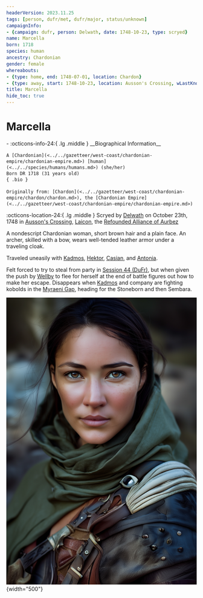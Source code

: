 ```yaml
---
headerVersion: 2023.11.25
tags: [person, dufr/met, dufr/major, status/unknown]
campaignInfo:
- {campaign: dufr, person: Delwath, date: 1748-10-23, type: scryed}
name: Marcella
born: 1718
species: human
ancestry: Chardonian
gender: female
whereabouts:
- {type: home, end: 1748-07-01, location: Chardon}
- {type: away, start: 1748-10-23, location: Ausson's Crossing, wLastKnown: ''}
title: Marcella
hide_toc: true
---
```

# Marcella
<div class="grid cards ext-narrow-margin ext-one-column" markdown>
- :octicons-info-24:{ .lg .middle } __Biographical Information__

    A [Chardonian](<../../gazetteer/west-coast/chardonian-empire/chardonian-empire.md>) [human](<../../species/humans/humans.md>) (she/her)  
    Born DR 1718 (31 years old)  
    { .bio }

    Originally from: [Chardon](<../../gazetteer/west-coast/chardonian-empire/chardon/chardon.md>), the [Chardonian Empire](<../../gazetteer/west-coast/chardonian-empire/chardonian-empire.md>)
</div>



:octicons-location-24:{ .lg .middle } Scryed by [Delwath](<../pcs/dunmar-fellowship/delwath.md>) on October 23th, 1748 in [Ausson's Crossing](<../../gazetteer/greater-sembara/refounded-alliance-of-aurbez/ausson-s-crossing.md>), [Laicon](<../../gazetteer/greater-sembara/refounded-alliance-of-aurbez/laicon.md>), the [Refounded Alliance of Aurbez](<../../gazetteer/greater-sembara/refounded-alliance-of-aurbez/refounded-alliance-of-aurbez.md>)  




A nondescript Chardonian woman, short brown hair and a plain face. An archer, skilled with a bow, wears well-tended leather armor under a traveling cloak. 

Traveled uneasily with [Kadmos](<./kadmos.md>), [Hektor](<./hektor.md>), [Casian](<./casian.md>), and [Antonia](<./antonia.md>). 

Felt forced to try to steal from party in [Session 44 (DuFr)](<../../campaigns/dunmari-frontier/session-notes/session-44-dufr.md>), but when given the push by [Wellby](<../pcs/dunmar-fellowship/wellby.md>) to flee for herself at the end of battle figures out how to make her escape. Disappears when [Kadmos](<./kadmos.md>) and company are fighting kobolds in the [Myraeni Gap](<../../gazetteer/greater-dunmar/myraeni-gap.md>), heading for the Stoneborn and then Sembara. 

![Marcella](../../assets/marcella.png){width="500"}

